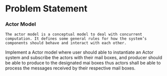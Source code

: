 # **Problem Statement**

### Actor Model ###
    The actor model is a conceptual model to deal with concurrent computation. It defines some general rules for how the system’s components should behave and interact with each other.

Implement a Actor model where user should able to instantiate an Actor system and subscribe the actors with their mail boxes,
and producer should be able to produce to the designated mai boxes thus actors shall be able to process the messages received by
their respective mail boxes.